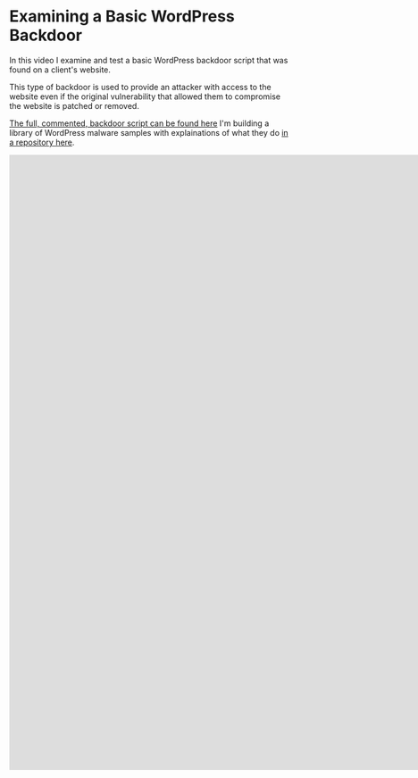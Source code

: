 
# Examining a Basic WordPress Backdoor

In this video I examine and test a basic WordPress backdoor script that was found on a client's website. 

This type of backdoor is used to provide an attacker with access to the website even if the original vulnerability that allowed them to compromise the website is patched or removed.

[The full, commented, backdoor script can be found here](https://github.com/rmmoul/wordpress-malware-samples/blob/main/hexadecimal-obfuscated-auto-login.php) I'm building a library of WordPress malware samples with explainations of what they do [in a repository here](https://github.com/rmmoul/wordpress-malware-samples/tree/main). 

<iframe width="2545" height="1102" src="https://www.youtube.com/embed/CyPWxbLayJk" title="WordPress backdoor script example" frameborder="0" allow="accelerometer; autoplay; clipboard-write; encrypted-media; gyroscope; picture-in-picture; web-share" referrerpolicy="strict-origin-when-cross-origin" allowfullscreen></iframe>

